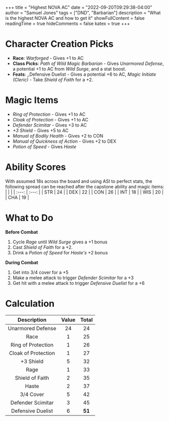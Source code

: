 +++
title = "Highest NOVA AC"
date = "2022-09-20T09:29:38-04:00"
author = "Samuel Jones"
tags = ["DND", "Barbarian"]
description = "What is the highest NOVA AC and how to get it"
showFullContent = false
readingTime = true
hideComments = false
katex = true
+++
# Character Creation Picks
- __Race__: _Warforged_ - Gives +1 to AC
- __Class Picks__: _Path of Wild Magic Barbarian_ - Gives _Unarmored Defense_, a potential +1 to AC from _Wild Surge_, and a stat boost.
- __Feats__: _Defensive Duelist - Gives a potential +6 to AC, _Magic Initiate (Cleric)_ - Take _Shield of Faith_ for a +2.

# Magic Items
- _Ring of Protection_ - Gives +1 to AC
- _Cloak of Protection_ - Gives +1 to AC
- _Defender Scimitar_ - Gives +3 to AC
- _+3 Shield_ - Gives +5 to AC
- _Manual of Bodily Health_ - Gives +2 to CON
- _Manual of Quickness of Action_ - Gives +2 to DEX
- _Potion of Speed_ - Gives _Haste_

# Ability Scores
With assumed 18s across the board and using ASI to perfect stats, the following spread can be reached after the capstone ability and magic items:
|       |       |
| :---: | :---: |
|  STR  |  24   |
|  DEX  |  22   |
|  CON  |  26   |
|  INT  |  18   |
|  WIS  |  20   |
|  CHA  |  19   |

# What to Do
__Before Combat__
1. Cycle _Rage_ until _Wild Surge_ gives a +1 bonus
2. Cast _Shield of Faith_ for a +2.
3. Drink a _Potion of Speed_ for _Haste's_ +2 bonus
   
__During Combat__
1. Get into 3/4 cover for a +5
2. Make a melee attack to trigger _Defender Scimitar_ for a +3
3. Get hit with a melee attack to trigger _Defensive Duelist_ for a +6

# Calculation
|     Description     | Value | Total  |
| :-----------------: | :---: | :----: |
|  Unarmored Defense  |  24   |   24   |
|        Race         |   1   |   25   |
| Ring of Protection  |   1   |   26   |
| Cloak of Protection |   1   |   27   |
|      +3 Shield      |   5   |   32   |
|        Rage         |   1   |   33   |
|   Shield of Faith   |   2   |   35   |
|        Haste        |   2   |   37   |
|      3/4 Cover      |   5   |   42   |
|  Defender Scimitar  |   3   |   45   |
|  Defensive Duelist  |   6   | __51__ |